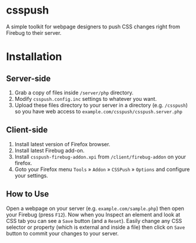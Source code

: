 csspush
=======

A simple toolkit for webpage designers to push CSS changes right from Firebug to their server.

Installation
=======

Server-side
-------
  1. Grab a copy of files inside `/server/php` directory.
  2. Modify `csspush.config.inc` settings to whatever you want.
  3. Upload these files directory to your server in a directory (e.g. `/csspush`)
     so you have web access to `example.com/csspush/csspush.server.php`

Client-side
-------
  1. Install latest version of Firefox browser.
  2. Install latest Firebug add-on.
  3. Install `csspush-firebug-addon.xpi` from `/client/firebug-addon` on your firefox.
  4. Goto your Firefox menu `Tools` » `Addon` » `CSSPush` » `Options` and configure your settings.

How to Use
-------
 Open a webpage on your server (e.g. `example.com/sample.php`) then open your Firebug (press `F12`).
 Now when you Inspect an element and look at CSS tab you can see a `Save` button (and a `Reset`).
 Easily change any CSS selector or property (which is external and inside a file) then click on `Save` button
 to commit your changes to your server.

